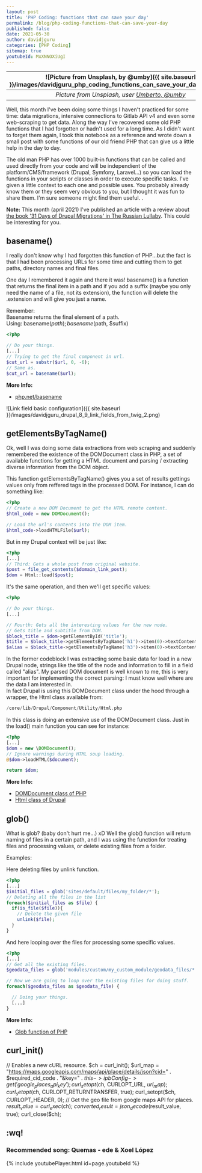 ```yaml
---
layout: post
title: 'PHP Coding: functions that can save your day' 
permalink: /blog/php-coding-functions-that-can-save-your-day
published: false
date: 2021-05-30
author: davidjguru
categories: [PHP Coding]
sitemap: true
youtubeId: MxXNNOXiUgI
---
```


| ![Picture from Unsplash, by @umby]({{ site.baseurl }}/images/davidjguru_php_coding_functions_can_save_your_day_main.png) |
|:--:|
| *Picture from Unsplash, user [Umberto, @umby](https://unsplash.com/@umby)* |  

Well, this month I've been doing some things I haven't practiced for some time: data migrations, intensive connections to Gitlab API v4 and even some web-scraping to get data. Along the way I've recovered some old PHP functions that I had forgotten or hadn't used for a long time. As I didn't want to forget them again, I took this notebook as a reference and wrote down a small post with some functions of our old friend PHP that can give us a little help in the day to day.  
<!--more-->

The old man PHP has over 1000 built-in functions that can be called and used directly from your code and will be independient of the platform/CMS/framework (Drupal, Symfony, Laravel...) so you can load the functions in your scripts or classes in order to execute specific tasks. I've given a little context to each one and possible uses. You probably already know them or they seem very obvious to you, but I thought it was fun to share them. I'm sure someone might find them useful. .  

**Note:** This month (april 2021) I've published an article with a review about [the book '31 Days of Drupal Migrations' in The Russian Lullaby](https://www.therussianlullaby.com/blog/books-31-days-of-drupal-migrations). This could be interesting for you.  



## basename()

I really don't know why I had forgotten this function of PHP...but the fact is that I had been processing URLs for some time and cutting them to get paths, directory names and final files.  

One day I remembered it again and there it was! basename() is a function that returns the final item in a path and if you add a suffix (maybe you only need the name of a file, not its extension), the function will delete the .extension and will give you just a name.  

Remember:  
Basename returns the final element of a path.  
Using: basename($path);  basename($path, $suffix)

```php
<?php

// Do your things.
[...]
// Trying to get the final component in url.
$cut_url = substr($url, 0, -6);
// Same as.
$cut_url = basename($url);
```
**More Info:** 
+ [php.net/basename](https://www.php.net/manual/en/function.basename.php)


![Link field basic configuration]({{ site.baseurl }}/images/davidjguru_drupal_8_9_link_fields_from_twig_2.png)

## getElementsByTagName()

Ok, well I was doing some data extractions from web scraping and suddenly remembered the existence of 
the DOMDocument class in PHP, a set of available functions for getting a HTML document and parsing / extracting diverse information from the DOM object.  

This function getElementsByTagName() gives you a set of results gettings values only from reffered tags in the processed DOM. For instance, I can do something like:  

```php
<?php
// Create a new DOM Document to get the HTML remote content.
$html_code = new DOMDocument();

// Load the url's contents into the DOM item.
$html_code->loadHTMLFile($url); 
```

But in my Drupal context will be just like:  
```php 
<?php
[...]
// Third: Gets a whole post from original website.
$post = file_get_contents($domain_link_post);
$dom = Html::load($post);
``` 
It's the same operation, and then we'll get specific values:  
```php
<?php

// Do your things.
[...]

// Fourth: Gets all the interesting values for the new node. 
// Gets title and subtitle from DOM.
$block_title = $dom->getElementById('title');
$title = $block_title->getElementsByTagName('h1')->item(0)->textContent;
$alias = $block_title->getElementsByTagName('h3')->item(0)->textContent;
```
In the former codeblock I was extracting some basic data for load in a new Drupal node, strings like the title of the node and information to fill in a field called "alias". My parsed DOM document is well known to me, this is very important for implementing the correct parsing: I must know well where are the data I am interested in.  
In fact Drupal is using this DOMDocument class under the hood through a wrapper, the Html class available from:  

```php
/core/lib/Drupal/Component/Utility/Html.php
```
In this class is doing an extensive use of the DOMDocument class. Just in the load() main function you can see for instance:  
```php
<?php
[...]
$dom = new \DOMDocument();
// Ignore warnings during HTML soup loading.
@$dom->loadHTML($document);

return $dom;
```

**More Info:**  
+ [DOMDocument class of PHP](https://www.php.net/manual/en/class.domdocument.php)  
+ [Html class of Drupal](https://api.drupal.org/api/drupal/core%21lib%21Drupal%21Component%21Utility%21Html.php/class/Html/8.2.x)  
  
## glob()

What is glob? (baby don't hurt me...) xD Well the glob() function will return naming of files in a certain path, and I was using the function for treating files and processing values, or delete existing files from a folder.  

Examples:  

Here deleting files by unlink function.  
```php
<?php
[...]
$initial_files = glob('sites/default/files/my_folder/*');
// Deleting all the files in the list
foreach($initial_files as $file) {
  if(is_file($file)){
    // Delete the given file
    unlink($file); 
  }
}
```

And here looping over the files for processing some specific values. 
```php
<?php
[...]
// Get all the existing files.
$geodata_files = glob('modules/custom/my_custom_module/geodata_files/*');

// Now we are going to loop over the existing files for doing stuff.
foreach($geodata_files as $geodata_file) {

  // Doing your things.
  [...]
}

```

**More Info:**  
+ [Glob function of PHP](https://www.php.net/manual/en/function.glob.php)  



## curl_init()

 // Enables a new cURL resource.
    $ch = curl_init();
    $url_map = "https://maps.googleapis.com/maps/api/place/details/json?cid=" . $required_cid_code . "&key=" . $this->ipbConfig->get('google_places_api_key');
    curl_setopt($ch, CURLOPT_URL, $url_map);
    curl_setopt($ch, CURLOPT_RETURNTRANSFER, true); 
    curl_setopt($ch, CURLOPT_HEADER, 0);
    // Get the geo file from google maps API for places.
    $result_value = curl_exec($ch);
    $converted_result = json_decode($result_value, true);
    curl_close($ch);



## :wq!

### Recommended song: Quemas - ede & Xoel López

{% include youtubePlayer.html id=page.youtubeId %}

